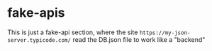 # fake-apis

This is just a fake-api section, where the site `https://my-json-server.typicode.com/` read the DB.json file to work like a "backend"
